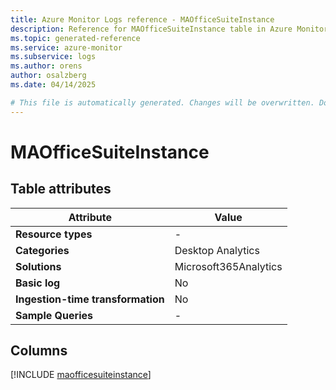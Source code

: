 ```yaml
---
title: Azure Monitor Logs reference - MAOfficeSuiteInstance
description: Reference for MAOfficeSuiteInstance table in Azure Monitor Logs.
ms.topic: generated-reference
ms.service: azure-monitor
ms.subservice: logs
ms.author: orens
author: osalzberg
ms.date: 04/14/2025

# This file is automatically generated. Changes will be overwritten. Do not change this file directly.
---
```


# MAOfficeSuiteInstance




## Table attributes

|Attribute|Value|
|---|---|
|**Resource types**|-|
|**Categories**|Desktop Analytics|
|**Solutions**| Microsoft365Analytics|
|**Basic log**|No|
|**Ingestion-time transformation**|No|
|**Sample Queries**|-|



## Columns
  
[!INCLUDE [maofficesuiteinstance](~/reusable-content/ce-skilling/azure/includes/azure-monitor/reference/tables/maofficesuiteinstance-include.md)]
